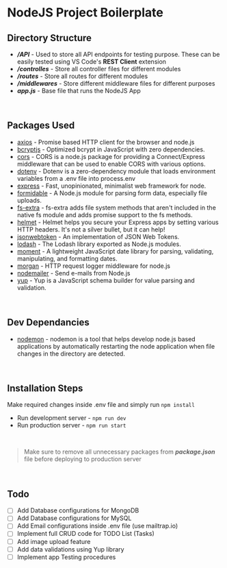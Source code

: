 # NodeJS Project Boilerplate

## Directory Structure

- ***/API*** - Used to store all API endpoints for testing purpose. These can be easily tested using VS Code's **REST Client** extension
- ***/controlles*** - Store all controller files for different modules
- ***/routes*** - Store all routes for different modules
- ***/middlewares*** - Store different middleware files for different purposes
- ***app.js*** - Base file that runs the NodeJS App

<br />

## Packages Used
- [axios](https://www.npmjs.com/package/axios) - Promise based HTTP client for the browser and node.js
- [bcryptjs](https://www.npmjs.com/package/bcryptjs) - Optimized bcrypt in JavaScript with zero dependencies.
- [cors](https://www.npmjs.com/package/cors) - CORS is a node.js package for providing a Connect/Express middleware that can be used to enable CORS with various options.
- [dotenv](https://www.npmjs.com/package/dotenv) - Dotenv is a zero-dependency module that loads environment variables from a .env file into process.env
- [express](https://www.npmjs.com/package/express) - Fast, unopinionated, minimalist web framework for node.
- [formidable](https://www.npmjs.com/package/formidable) - A Node.js module for parsing form data, especially file uploads.
- [fs-extra](https://www.npmjs.com/package/fs-extra) - fs-extra adds file system methods that aren't included in the native fs module and adds promise support to the fs methods.
- [helmet](https://www.npmjs.com/package/helmet) - Helmet helps you secure your Express apps by setting various HTTP headers. It's not a silver bullet, but it can help!
- [jsonwebtoken](https://www.npmjs.com/package/jsonwebtoken) - An implementation of JSON Web Tokens.
- [lodash](https://www.npmjs.com/package/lodash) - The Lodash library exported as Node.js modules.
- [moment](https://www.npmjs.com/package/moment) - A lightweight JavaScript date library for parsing, validating, manipulating, and formatting dates.
- [morgan](https://www.npmjs.com/package/morgan) - HTTP request logger middleware for node.js
- [nodemailer](https://www.npmjs.com/package/nodemailer) - Send e-mails from Node.js
- [yup](https://www.npmjs.com/package/yup) - Yup is a JavaScript schema builder for value parsing and validation.

<br />

## Dev Dependancies

- [nodemon](https://www.npmjs.com/package/nodemon) - nodemon is a tool that helps develop node.js based applications by automatically restarting the node application when file changes in the directory are detected.

<br />

## Installation Steps

Make required changes inside .env file and simply run
``npm install``

- Run development server - ``npm run dev``
- Run production server - ``npm run start``


<br />

> Make sure to remove all unnecessary packages from ***package.json*** file before deploying to production server

<br />

## Todo

- [ ] Add Database configurations for MongoDB
- [ ] Add Database configurations for MySQL
- [ ] Add Email configurations inside .env file (use mailtrap.io)
- [ ] Implement full CRUD code for TODO List (Tasks)
- [ ] Add image upload feature
- [ ] Add data validations using Yup library
- [ ] Implement app Testing procedures
